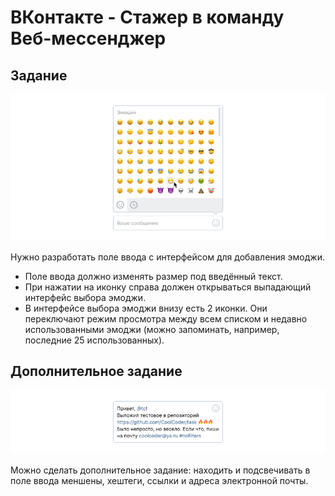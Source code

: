 # ВКонтакте - Стажер в команду Веб-мессенджер

## Задание
![Поле ввода с раскрытым интерфейсом выбора эмоджи](preview/emojipicker_expanded.png)

Нужно разработать поле ввода с интерфейсом для добавления эмоджи.

- Поле ввода должно изменять размер под введённый текст.
- При нажатии на иконку справа должен открываться выпадающий интерфейс выбора эмоджи.
- В интерфейсе выбора эмоджи внизу есть 2 иконки. Они переключают режим просмотра между всем списком и недавно использованными эмоджи (можно запоминать, например, последние 25 использованных).

## Дополнительное задание
![Поле ввода с подсвеченными элементами](preview/emojipicker_filled.png)

Можно сделать дополнительное задание: находить и подсвечивать в поле ввода меншены, хештеги, ссылки и адреса электронной почты.
